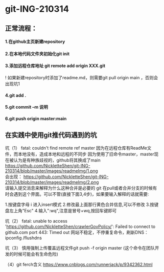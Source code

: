 # git-ING-210314 

## 正常流程： 
#### 1.在github主页新建repository  
#### 2.在本地代码文件夹初始化git init  
#### 3.添加远程仓库地址 git remote add origin XXX.git  
! 如果新建repository时添加了readme.md，则需要git pull origin main ，否则会出现坑1  
#### 4.git add .  
#### 5.git commit –m 说明  
#### 6.git push origin master:main  

## 在实践中使用git推代码遇到的坑 
坑（1）   fatal: couldn't find remote ref master
因为在远程仓库有ReadMe文件，而本地没有，造成本地和远程的不同步
因为使用了旧命令master，master现在被认为是有种族歧视的，github将其换成了main
https://github.com/NickletteShen/git-ING-210314/blob/master/images/readmeImg/1.png  
会出现：
https://github.com/NickletteShen/git-ING-210314/blob/master/images/readmeImg/2.png  
请输入提交消息来解释为什么这种合并是必要的
git 在pull或者合并分支的时候有时会遇到这个界面。可以不管(直接下面3,4步)，如果要输入解释的话就需要:

1.按键盘字母 i 进入insert模式
2.修改最上面那行黄色合并信息,可以不修改
3.按键盘左上角"Esc"
4.输入":wq",注意是冒号+wq,按回车键即可

坑（2） fatal: unable to access 'https://github.com/NickletteShen/crawlerGovPolicy/': Failed to connect to github.com port 443: Timed out
网站不稳定，不停重复命令，刷新DNS：ipconfig /flushdns

坑（3）  慎用强制上传覆盖远程文件git push -f origin master
(这个命令在团队开发的时候可能会有生命危险)

（4）git ferch含义	https://www.cnblogs.com/runnerjack/p/9342362.html

